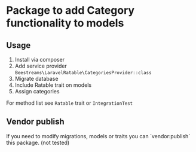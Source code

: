 # Package to add Category functionality to models
## Usage
1. Install via composer
2. Add service provider `Beestreams\LaravelRatable\CategoriesProvider::class`
3. Migrate database
4. Include Ratable trait on models
5. Assign categories

For method list see `Ratable` trait or `IntegrationTest`

## Vendor publish
If you need to modify migrations, models or traits you can ´vendor:publish´ this package. (not tested)


